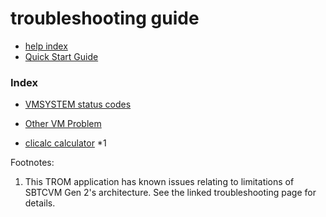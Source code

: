 # troubleshooting guide
- [help index](../index.md)
- [Quick Start Guide](../../../guide.md)

### Index

- [VMSYSTEM status codes](troubleshoot_vmsystem.md)
- [Other VM Problem](troubleshoot_vm.md)

- [clicalc calculator](troubleshoot_clicalc.md) *1

Footnotes:

1. This TROM application has known issues relating to limitations of
SBTCVM Gen 2's architecture. See the linked
troubleshooting page for details.
